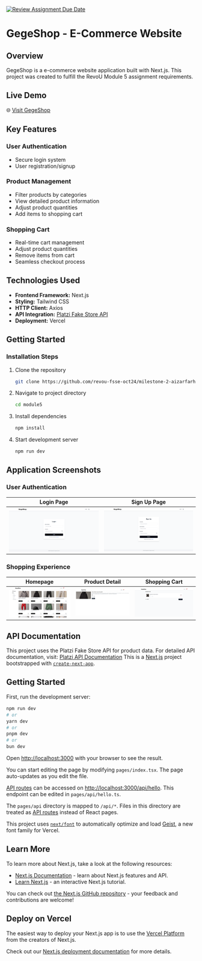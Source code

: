 [![Review Assignment Due Date](https://classroom.github.com/assets/deadline-readme-button-22041afd0340ce965d47ae6ef1cefeee28c7c493a6346c4f15d667ab976d596c.svg)](https://classroom.github.com/a/t4UX4h2e)

# GegeShop - E-Commerce Website

## Overview
GegeShop is a e-commerce website application built with Next.js. This project was created to fulfill the RevoU Module 5 assignment requirements.

## Live Demo
🌐 [Visit GegeShop](https://gegeshop.vercel.app/)

## Key Features 
### User Authentication
- Secure login system
- User registration/signup

### Product Management
- Filter products by categories
- View detailed product information
- Adjust product quantities
- Add items to shopping cart

### Shopping Cart
- Real-time cart management
- Adjust product quantities
- Remove items from cart
- Seamless checkout process

## Technologies Used
- **Frontend Framework:** Next.js
- **Styling:** Tailwind CSS
- **HTTP Client:** Axios
- **API Integration:** [Platzi Fake Store API](https://fakeapi.platzi.com/en/about/introduction/)
- **Deployment:** Vercel

## Getting Started

### Installation Steps
1. Clone the repository
   ```bash
   git clone https://github.com/revou-fsse-oct24/milestone-2-aizarfarhan25.git
   ```

2. Navigate to project directory
   ```bash
   cd module5
   ```

3. Install dependencies
   ```bash
   npm install
   ```

4. Start development server
   ```bash
   npm run dev
   ```

## Application Screenshots

### User Authentication
| Login Page | Sign Up Page |
|------------|--------------|
|![Login](public/image/login.png)|![Sign Up](public/image/signup.png)|

### Shopping Experience
| Homepage | Product Detail | Shopping Cart |
|----------|----------------|---------------|
|![Homepage](public/image/homepage.png)|![Product Detail](public/image/product-detail.png)|![Shopping Cart](public/image/cart.png)|

## API Documentation
This project uses the Platzi Fake Store API for product data. For detailed API documentation, visit:
[Platzi API Documentation](https://fakeapi.platzi.com/en/about/introduction/)
This is a [Next.js](https://nextjs.org) project bootstrapped with [`create-next-app`](https://nextjs.org/docs/pages/api-reference/create-next-app).

## Getting Started

First, run the development server:

```bash
npm run dev
# or
yarn dev
# or
pnpm dev
# or
bun dev
```

Open [http://localhost:3000](http://localhost:3000) with your browser to see the result.

You can start editing the page by modifying `pages/index.tsx`. The page auto-updates as you edit the file.

[API routes](https://nextjs.org/docs/pages/building-your-application/routing/api-routes) can be accessed on [http://localhost:3000/api/hello](http://localhost:3000/api/hello). This endpoint can be edited in `pages/api/hello.ts`.

The `pages/api` directory is mapped to `/api/*`. Files in this directory are treated as [API routes](https://nextjs.org/docs/pages/building-your-application/routing/api-routes) instead of React pages.

This project uses [`next/font`](https://nextjs.org/docs/pages/building-your-application/optimizing/fonts) to automatically optimize and load [Geist](https://vercel.com/font), a new font family for Vercel.

## Learn More

To learn more about Next.js, take a look at the following resources:

- [Next.js Documentation](https://nextjs.org/docs) - learn about Next.js features and API.
- [Learn Next.js](https://nextjs.org/learn-pages-router) - an interactive Next.js tutorial.

You can check out [the Next.js GitHub repository](https://github.com/vercel/next.js) - your feedback and contributions are welcome!

## Deploy on Vercel

The easiest way to deploy your Next.js app is to use the [Vercel Platform](https://vercel.com/new?utm_medium=default-template&filter=next.js&utm_source=create-next-app&utm_campaign=create-next-app-readme) from the creators of Next.js.

Check out our [Next.js deployment documentation](https://nextjs.org/docs/pages/building-your-application/deploying) for more details.
